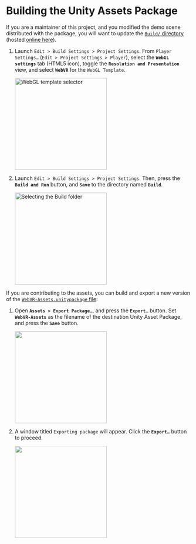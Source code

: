 # Building the Unity Assets Package

If you are a maintainer of this project, and you modified the demo scene distributed with the package, you will want to update the [`Build/` directory](https://github.com/mozilla/unity-webvr-export/tree/master/Build/) (hosted [online here](https://caseyyee.github.io/unity-webvr-export/Build/)).

1. Launch `Edit > Build Settings > Project Settings`. From `Player Settings…` (`Edit > Project Settings > Player`), select the **`WebGL settings`** tab (HTML5 icon), toggle the **`Resolution and Presentation`** view, and select **`WebVR`** for the `WebGL Template`.

    <img alt="WebGL template selector" src="https://raw.githubusercontent.com/mozilla/unity-webvr-export/master/img/webgl-template.png" width="250">

2. Launch `Edit > Build Settings > Project Settings`. Then, press the **`Build and Run`** button, and **`Save`** to the directory named **`Build`**.

    <img alt="Selecting the Build folder" src="https://raw.githubusercontent.com/mozilla/unity-webvr-export/master/img/build-webgl.png" width="250">

If you are contributing to the assets, you can build and export a new version of the [`WebVR-Assets.unitypackage` file](../WebVR-Assets.unitypackage):

1. Open **`Assets > Export Package…`**, and press the **`Export…`** button. Set **`WebVR-Assets`** as the filename of the destination Unity Asset Package, and press the **`Save`** button.

    <img alt="" src="https://raw.githubusercontent.com/mozilla/unity-webvr-export/master/img/export-asset-package.png" width="250">

2. A window titled `Exporting package` will appear. Click the **`Export…`** button to proceed.

    <img src="https://raw.githubusercontent.com/mozilla/unity-webvr-export/master/img/exporting-asset-package.png" width="250">
